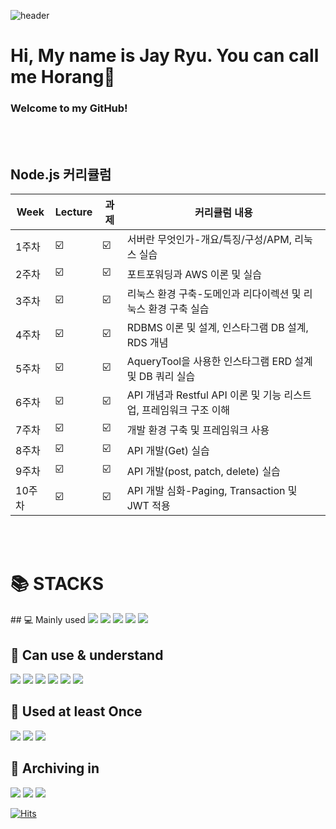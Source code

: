 
![header](https://capsule-render.vercel.app/api?type=slice&color=gradient&text=%20JayRyu%20%20&height=200&fontSize=100)

# Hi, My name is Jay Ryu. You can call me Horang🐯

### Welcome to my GitHub!

<br></br>

##  Node.js 커리큘럼

| Week | Lecture | 과제 |커리큘럼 내용 |
| ------ | -- | -- |----------- |
|  1주차  | ☑️ | ☑️ | 서버란 무엇인가-개요/특징/구성/APM, 리눅스 실습 |
|  2주차  | ☑️ | ☑️ | 포트포워딩과 AWS 이론 및 실습 |
|  3주차  | ☑️ | ☑️ | 리눅스 환경 구축-도메인과 리다이렉션 및 리눅스 환경 구축 실습 |
|  4주차  | ☑️ | ☑️ | RDBMS 이론 및 설계, 인스타그램 DB 설계, RDS 개념 |
|  5주차  | ☑️ | ☑️ | AqueryTool을 사용한 인스타그램 ERD 설계 및 DB 쿼리 실습 |
|  6주차  | ☑️ | ☑️ | API 개념과 Restful API 이론 및 기능 리스트업, 프레임워크 구조 이해 |
|  7주차  | ☑️ | ☑️ | 개발 환경 구축 및 프레임워크 사용 |
|  8주차  | ☑️ | ☑️ | API 개발(Get) 실습 |
|  9주차  | ☑️ | ☑️ | API 개발(post, patch, delete) 실습 |
|  10주차 | ☑️ | ☑️ | API 개발 심화-Paging, Transaction 및 JWT 적용 |

<br></br>

<h1>📚 STACKS</h1>
<div>
## 💻 Mainly used
 
<img src="https://img.shields.io/badge/node.js-339933?style=for-the-badge&logo=Node.js&logoColor=white">  
<img src="https://img.shields.io/badge/nest.js-E0234E?style=for-the-badge&logo=Nest.js&logoColor=white">
<img src="https://img.shields.io/badge/javascript-F7DF1E?style=for-the-badge&logo=javascript&logoColor=black"> 
<img src="https://img.shields.io/badge/mysql-4479A1?style=for-the-badge&logo=mysql&logoColor=white"> 
<img src="https://img.shields.io/badge/amazonaws-232F3E?style=for-the-badge&logo=amazonaws&logoColor=white"> 

## 🦾 Can use & understand

<img src="https://img.shields.io/badge/html-E34F26?style=for-the-badge&logo=html5&logoColor=white">
<img src="https://img.shields.io/badge/css-1572B6?style=for-the-badge&logo=css3&logoColor=white"> 
<img src="https://img.shields.io/badge/androidstudio-3DDC84?style=for-the-badge&logo=androidstudio&logoColor=white">
<img src="https://img.shields.io/badge/java-007396?style=for-the-badge&logo=java&logoColor=white"> 
<img src="https://img.shields.io/badge/python-3776AB?style=for-the-badge&logo=python&logoColor=white"> 
  <img src="https://img.shields.io/badge/adobephotoshop-31A8FF?style=for-the-badge&logo=AdobePhotoshop&logoColor=black">

## 👀 Used at least Once

  <img src="https://img.shields.io/badge/linux-FCC624?style=for-the-badge&logo=linux&logoColor=black">
  <img src="https://img.shields.io/badge/c++-00599C?style=for-the-badge&logo=c%2B%2B&logoColor=white">
  <img src="https://img.shields.io/badge/arduino-00979D?style=for-the-badge&logo=arduino&logoColor=white">

## 📝 Archiving in

<img src="https://img.shields.io/badge/velog-20C997?style=for-the-badge&logo=Velog&logoColor=white"/>
<img src="https://img.shields.io/badge/github-181717?style=for-the-badge&logo=github&logoColor=white">
<img src="https://img.shields.io/badge/git-F05032?style=for-the-badge&logo=git&logoColor=white">
</div>
  
[![Hits](https://hits.seeyoufarm.com/api/count/incr/badge.svg?url=https%3A%2F%2Fgithub.com%2Ftruthsoloud&count_bg=%230D00FF&title_bg=%23000000&icon=github.svg&icon_color=%23E7E7E7&title=horang&edge_flat=false)](https://hits.seeyoufarm.com)             

<!---
truthsoloud/truthsoloud is a ✨ special ✨ repository because its `README.md` (this file) appears on your GitHub profile.
You can click the Preview link to take a look at your changes.
--->
